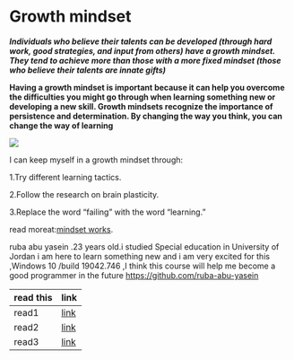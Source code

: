 # Growth mindset
***Individuals who believe their talents can be developed (through hard work, good strategies, and input from others) have a growth mindset. They tend to achieve more than those with a more fixed mindset (those who believe their talents are innate gifts)***

**Having a growth mindset is important because it can help you overcome the difficulties you might go through when learning something new or developing a new skill. Growth mindsets recognize the importance of persistence and determination. By changing the way you think, you can change the way of learning**

![](https://encrypted-tbn0.gstatic.com/images?q=tbn:ANd9GcTybTGDjYEHARIwIFLN3I3M-ydi9FaowEv9Ow&usqp=CAU)


I can keep myself in a growth mindset through:

1.Try different learning tactics.

2.Follow the research on brain plasticity.

3.Replace the word “failing” with the word “learning.”

read moreat:[mindset works](https://www.mindsetworks.com/science/).

ruba abu yasein .23 years old.i studied Special education in University of Jordan i am here to learn something new and i am very excited for this ,Windows 10 /build 19042.746 ,I think this course will help me become a good programmer in the future 
https://github.com/ruba-abu-yasein

| read this      | link |
| ----------- | ----------- |
| read1      | [link](https://ruba-abu-yasein.github.io/reading-notes/read1 )    
| read2      | [link](https://ruba-abu-yasein.github.io/reading-notes/read2)
| read3      | [link](https://ruba-abu-yasein.github.io/reading-notes/read3)
